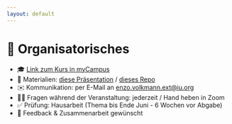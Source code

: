 ```yaml
---
layout: default
---
```


# 📅 Organisatorisches

- 🎓 [Link zum Kurs in myCampus](https://mycampus.iubh.de/course/view.php?id=6321)
- 📖 Materialien: [diese Präsentation](https://slides.volkmann.dev/iu/dspwa1022) / [dieses Repo](https://github.com/volkmann-design-code/IU-DSPWA1022-Programmierung-von-Web-Anwendungen)
- ✉️ Kommunikation: per E-Mail an enzo.volkmann.ext@iu.org
- 🙋‍♀️ Fragen während der Veranstaltung: jederzeit / Hand heben in Zoom
- ✅ Prüfung: Hausarbeit (Thema bis Ende Juni - 6 Wochen vor Abgabe)
- <span v-mark="{at: 0, color: 'red', animationDuration: 200}">🤝 Feedback & Zusammenarbeit gewünscht</span>

<PageNumber/>

<!--
- Das Thema für die Hausarbeit muss 6 Wochen vor Abgabetermin feststehen (Abgabe ist der 12.08.)
- Leitfaden Hausarbeit: [Link](https://mycampus.iubh.de/pluginfile.php/352067/mod_label/intro/DS_Pr%C3%BCfungsleitfaden_Hausarbeit_Lehrende.pdf)
- Feedback und Zusammenarbeit:
  - Wenn etwas nicht euren Vorstellungen entspricht, bitte melden
  - Wie kennt ihr es aus anderen Kursen bzw. was ist hier an der IU üblich?
-->
